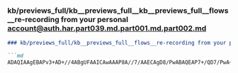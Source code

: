 ### kb/previews_full/kb__previews_full__kb__previews_full__flows__re-recording from your personal account@auth.har.part039.md.part001.md.part002.md

```md
### kb/previews_full/kb__previews_full__flows__re-recording from your personal account@auth.har.part039.md.part001.md (part 002)

```md
ADAQIAAgEBAPv3+AD+//4ABgUFAAICAwAAAP8A//7/AAECAgD8/PwABAQEAP7+/QD7/PwA+//9AAMAAQADAwQABgMEAP3+/AD7/vsA/P/9
```

```

```
